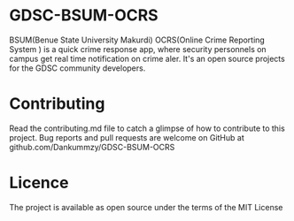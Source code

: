 # GDSC-BSUM-OCRS
BSUM(Benue State University Makurdi) OCRS(Online Crime Reporting System ) is a quick crime response app, where security personnels on campus get real time notification on crime aler. It's an open source projects for the GDSC community developers.


# Contributing
Read the contributing.md file to catch a glimpse of how to contribute to this project. Bug reports and pull requests are welcome on GitHub at github.com/Dankummzy/GDSC-BSUM-OCRS 


# Licence
The project is available as open source under the terms of the MIT License
